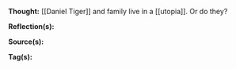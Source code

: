 **Thought:**
[[Daniel Tiger]] and family live in a [[utopia]]. Or do they? 

**Reflection(s):**

**Source(s):**

**Tag(s):** 

